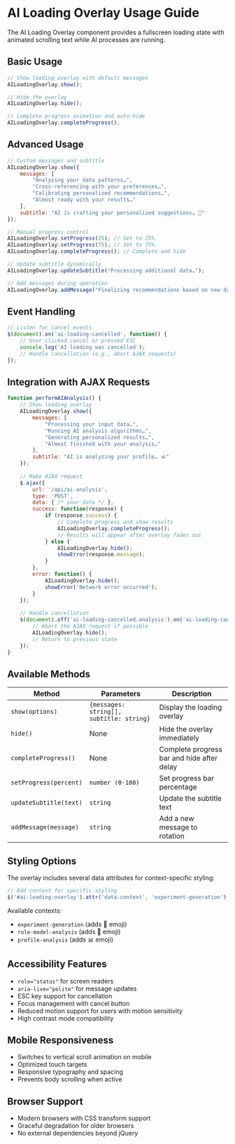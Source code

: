 # AI Loading Overlay Usage Guide

The AI Loading Overlay component provides a fullscreen loading state with animated scrolling text while AI processes are running.

## Basic Usage

```javascript
// Show loading overlay with default messages
AILoadingOverlay.show();

// Hide the overlay
AILoadingOverlay.hide();

// Complete progress animation and auto-hide
AILoadingOverlay.completeProgress();
```

## Advanced Usage

```javascript
// Custom messages and subtitle
AILoadingOverlay.show({
    messages: [
        "Analyzing your data patterns…",
        "Cross-referencing with your preferences…",
        "Calibrating personalized recommendations…",
        "Almost ready with your results…"
    ],
    subtitle: "AI is crafting your personalized suggestions… 🤖"
});

// Manual progress control
AILoadingOverlay.setProgress(25); // Set to 25%
AILoadingOverlay.setProgress(75); // Set to 75%
AILoadingOverlay.completeProgress(); // Complete and hide

// Update subtitle dynamically
AILoadingOverlay.updateSubtitle("Processing additional data…");

// Add messages during operation
AILoadingOverlay.addMessage("Finalizing recommendations based on new data…");
```

## Event Handling

```javascript
// Listen for cancel events
$(document).on('ai-loading-cancelled', function() {
    // User clicked cancel or pressed ESC
    console.log('AI loading was cancelled');
    // Handle cancellation (e.g., abort AJAX requests)
});
```

## Integration with AJAX Requests

```javascript
function performAIAnalysis() {
    // Show loading overlay
    AILoadingOverlay.show({
        messages: [
            "Processing your input data…",
            "Running AI analysis algorithms…",
            "Generating personalized results…",
            "Almost finished with your analysis…"
        ],
        subtitle: "AI is analyzing your profile… 📊"
    });
    
    // Make AJAX request
    $.ajax({
        url: '/api/ai-analysis',
        type: 'POST',
        data: { /* your data */ },
        success: function(response) {
            if (response.success) {
                // Complete progress and show results
                AILoadingOverlay.completeProgress();
                // Results will appear after overlay fades out
            } else {
                AILoadingOverlay.hide();
                showError(response.message);
            }
        },
        error: function() {
            AILoadingOverlay.hide();
            showError('Network error occurred');
        }
    });
    
    // Handle cancellation
    $(document).off('ai-loading-cancelled.analysis').on('ai-loading-cancelled.analysis', function() {
        // Abort the AJAX request if possible
        AILoadingOverlay.hide();
        // Return to previous state
    });
}
```

## Available Methods

| Method | Parameters | Description |
|--------|------------|-------------|
| `show(options)` | `{messages: string[], subtitle: string}` | Display the loading overlay |
| `hide()` | None | Hide the overlay immediately |
| `completeProgress()` | None | Complete progress bar and hide after delay |
| `setProgress(percent)` | `number (0-100)` | Set progress bar percentage |
| `updateSubtitle(text)` | `string` | Update the subtitle text |
| `addMessage(message)` | `string` | Add a new message to rotation |

## Styling Options

The overlay includes several data attributes for context-specific styling:

```javascript
// Add context for specific styling
$('#ai-loading-overlay').attr('data-context', 'experiment-generation');
```

Available contexts:
- `experiment-generation` (adds 🧪 emoji)
- `role-model-analysis` (adds 🎯 emoji)  
- `profile-analysis` (adds 📊 emoji)

## Accessibility Features

- `role="status"` for screen readers
- `aria-live="polite"` for message updates
- ESC key support for cancellation
- Focus management with cancel button
- Reduced motion support for users with motion sensitivity
- High contrast mode compatibility

## Mobile Responsiveness

- Switches to vertical scroll animation on mobile
- Optimized touch targets
- Responsive typography and spacing
- Prevents body scrolling when active

## Browser Support

- Modern browsers with CSS transform support
- Graceful degradation for older browsers
- No external dependencies beyond jQuery